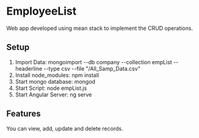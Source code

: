# EmployeeList
Web app developed using mean stack to implement the CRUD operations.

## Setup
1. Import Data:
mongoimport --db company --collection empList --headerline --type csv --file "<path>/All_Samp_Data.csv"
2. Install node_modules: npm install
3. Start mongo database: mongod
4. Start Script: node empList.js
5. Start Angular Server: ng serve

## Features
You can view, add, update and delete records.
